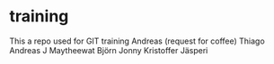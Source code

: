 # training
This a repo used for GIT training
Andreas (request for coffee)
Thiago
Andreas J
Maytheewat
Björn
Jonny
Kristoffer Jäsperi
